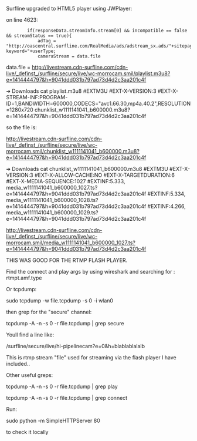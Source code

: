 Surfline upgraded to HTML5 player using JWPlayer:

on line 4623:

            if(responseData.streamInfo.stream[0] && incompatible == false && streamStatus == true){
                adTag = "http://oascentral.surfline.com/RealMedia/ads/adstream_sx.ads/"+sitepage+"@x45?keyword="+userType;
                cameraStream = data.file

data.file = http://livestream.cdn-surfline.com/cdn-live/_definst_/surfline/secure/live/wc-morrocam.smil/playlist.m3u8?e=1414444797&h=9041ddd031b797ad73d4d2c3aa201c4f

➜  Downloads  cat playlist.m3u8 
#EXTM3U
#EXT-X-VERSION:3
#EXT-X-STREAM-INF:PROGRAM-ID=1,BANDWIDTH=600000,CODECS="avc1.66.30,mp4a.40.2",RESOLUTION=1280x720
chunklist_w1111141041_b600000.m3u8?e=1414444797&h=9041ddd031b797ad73d4d2c3aa201c4f

so the file is:

http://livestream.cdn-surfline.com/cdn-live/_definst_/surfline/secure/live/wc-morrocam.smil/chunklist_w1111141041_b600000.m3u8?e=1414444797&h=9041ddd031b797ad73d4d2c3aa201c4f


➜  Downloads  cat chunklist_w1111141041_b600000.m3u8 
#EXTM3U
#EXT-X-VERSION:3
#EXT-X-ALLOW-CACHE:NO
#EXT-X-TARGETDURATION:6
#EXT-X-MEDIA-SEQUENCE:1027
#EXTINF:5.333,
media_w1111141041_b600000_1027.ts?e=1414444797&h=9041ddd031b797ad73d4d2c3aa201c4f
#EXTINF:5.334,
media_w1111141041_b600000_1028.ts?e=1414444797&h=9041ddd031b797ad73d4d2c3aa201c4f
#EXTINF:4.266,
media_w1111141041_b600000_1029.ts?e=1414444797&h=9041ddd031b797ad73d4d2c3aa201c4f


http://livestream.cdn-surfline.com/cdn-live/_definst_/surfline/secure/live/wc-morrocam.smil/media_w1111141041_b600000_1027.ts?e=1414444797&h=9041ddd031b797ad73d4d2c3aa201c4f







THIS WAS GOOD FOR THE RTMP FLASH PLAYER.

Find the connect and play args by using wireshark and searching for : rtmpt.amf.type

Or tcpdump:

  sudo tcpdump -w file.tcpdump -s 0 -i wlan0

then grep for the "secure" channel:

  tcpdump -A -n -s 0 -r file.tcpdump | grep secure

Youll find a line like:

  /surfline/secure/live/hi-pipelinecam?e=0&h=blablablalalb

This is rtmp stream "file" used for streaming via the flash player I have included..

Other useful greps:

  tcpdump -A -n -s 0 -r file.tcpdump | grep  play

  tcpdump -A -n -s 0 -r file.tcpdump | grep connect


Run:

sudo python -m SimpleHTTPServer 80

to check it locally

